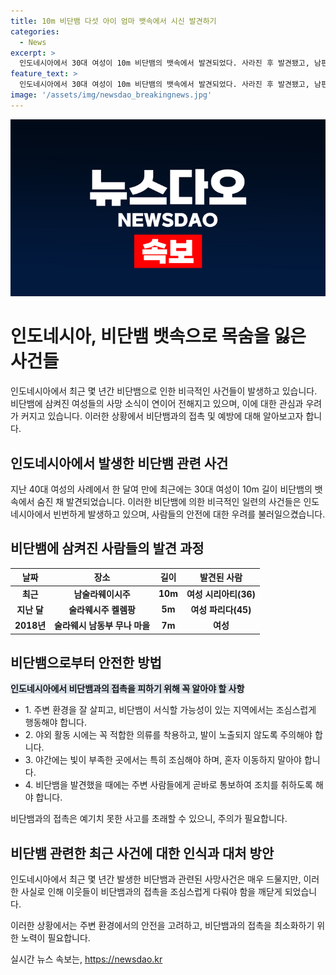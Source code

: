 ```yaml
---
title: 10m 비단뱀 다섯 아이 엄마 뱃속에서 시신 발견하기
categories:
  - News
excerpt: >
  인도네시아에서 30대 여성이 10m 비단뱀의 뱃속에서 발견되었다. 사라진 후 발견됐고, 남편과 주민들이 뱀을 해체하자 그녀가 나와 삼켜졌다. 최근 몇 년 동안 많은 비단뱀 사고가 있었는데, 40대 여성, 5m 뱀과의 사건 등도 있었다. (150자)
feature_text: >
  인도네시아에서 30대 여성이 10m 비단뱀의 뱃속에서 발견되었다. 사라진 후 발견됐고, 남편과 주민들이 뱀을 해체하자 그녀가 나와 삼켜졌다. 최근 몇 년 동안 많은 비단뱀 사고가 있었는데, 40대 여성, 5m 뱀과의 사건 등도 있었다. (150자)
image: '/assets/img/newsdao_breakingnews.jpg'
---
```


<p><img src="/assets/img/newsdao_breakingnews.jpg" alt="pcversion 속보" /></p>

<h1>인도네시아, 비단뱀 뱃속으로 목숨을 잃은 사건들</h1>

<p data-ke-size="size16">인도네시아에서 최근 몇 년간 비단뱀으로 인한 비극적인 사건들이 발생하고 있습니다. 비단뱀에 삼켜진 여성들의 사망 소식이 연이어 전해지고 있으며, 이에 대한 관심과 우려가 커지고 있습니다. 이러한 상황에서 비단뱀과의 접촉 및 예방에 대해 알아보고자 합니다.</p>

<h2 data-ke-size="size26">인도네시아에서 발생한 비단뱀 관련 사건</h2>

<p>지난 40대 여성의 사례에서 한 달여 만에 최근에는 30대 여성이 10m 길이 비단뱀의 뱃속에서 숨진 채 발견되었습니다. 이러한 비단뱀에 의한 비극적인 일련의 사건들은 인도네시아에서 빈번하게 발생하고 있으며, 사람들의 안전에 대한 우려를 불러일으켰습니다.</p>

<h2 data-ke-size="size26">비단뱀에 삼켜진 사람들의 발견 과정</h2>

<table>
    <thead>
        <tr>
            <th>날짜</th>
            <th>장소</th>
            <th>길이</th>
            <th>발견된 사람</th>
        </tr>
    </thead>
    <tbody>
        <tr>
            <td style="text-align: center; height: 17px;"><b>최근</b></td>
            <td style="text-align: center; height: 17px;"><b>남술라웨이시주</b></td>
            <td style="text-align: center; height: 17px;"><b>10m</b></td>
            <td style="text-align: center; height: 17px;"><b>여성 시리아티(36)</b></td>
        </tr>
        <tr>
            <td style="text-align: center; height: 17px;"><b>지난 달</b></td>
            <td style="text-align: center; height: 17px;"><b>술라웨시주 켈렘팡</b></td>
            <td style="text-align: center; height: 17px;"><b>5m</b></td>
            <td style="text-align: center; height: 17px;"><b>여성 파리다(45)</b></td>
        </tr>
        <tr>
            <td style="text-align: center; height: 17px;"><b>2018년</b></td>
            <td style="text-align: center; height: 17px;"><b>술라웨시 남동부 무나 마을</b></td>
            <td style="text-align: center; height: 17px;"><b>7m</b></td>
            <td style="text-align: center; height: 17px;"><b>여성</b></td>
        </tr>
    </tbody>
</table>

<h2 data-ke-size="size26">비단뱀으로부터 안전한 방법</h2>

<p><b><span style="background-color: #21538527;">인도네시아에서 비단뱀과의 접촉을 피하기 위해 꼭 알아야 할 사항</span></b></p>

<ul>
    <li>1. 주변 환경을 잘 살피고, 비단뱀이 서식할 가능성이 있는 지역에서는 조심스럽게 행동해야 합니다.</li>
    <li>2. 야외 활동 시에는 꼭 적합한 의류를 착용하고, 발이 노출되지 않도록 주의해야 합니다.</li>
    <li>3. 야간에는 빛이 부족한 곳에서는 특히 조심해야 하며, 혼자 이동하지 말아야 합니다.</li>
    <li>4. 비단뱀을 발견했을 때에는 주변 사람들에게 곧바로 통보하여 조치를 취하도록 해야 합니다.</li>
</ul>

<p>비단뱀과의 접촉은 예기치 못한 사고를 초래할 수 있으니, 주의가 필요합니다.</p>

<h2 data-ke-size="size26">비단뱀 관련한 최근 사건에 대한 인식과 대처 방안</h2>

<p>인도네시아에서 최근 몇 년간 발생한 비단뱀과 관련된 사망사건은 매우 드물지만, 이러한 사실로 인해 이웃들이 비단뱀과의 접촉을 조심스럽게 다뤄야 함을 깨닫게 되었습니다.</p>

<p>이러한 상황에서는 주변 환경에서의 안전을 고려하고, 비단뱀과의 접촉을 최소화하기 위한 노력이 필요합니다.</p>
실시간 뉴스 속보는, <a href="https://newsdao.kr" rel="dofollow">https://newsdao.kr</a>


